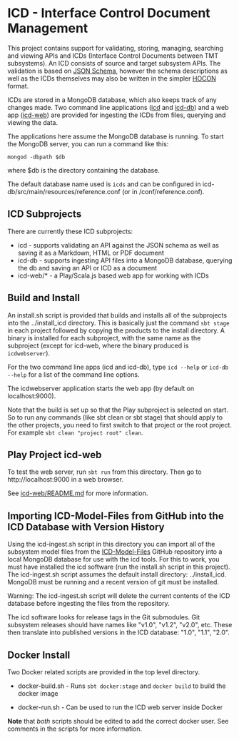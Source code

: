 ICD - Interface Control Document Management
===========================================

This project contains support for validating, storing, managing, 
searching and viewing APIs and ICDs (Interface Control Documents between TMT subsystems).
An ICD consists of source and target subsystem APIs.
The validation is based on [JSON Schema](http://json-schema.org/),
however the schema descriptions as well as the ICDs themselves may also be written in
the simpler [HOCON](https://github.com/typesafehub/config/blob/master/HOCON.md) format.

ICDs are stored in a MongoDB database, which also keeps track of any changes made.
Two command line applications ([icd](icd) and [icd-db](icd-db)) and a web app ([icd-web](icd-web)) 
are provided for ingesting the ICDs from files, querying and viewing the data.

The applications here assume the MongoDB database is running. 
To start the MongoDB server, you can run a command like this:

    mongod -dbpath $db
    
where $db is the directory containing the database.

The default database name used is `icds` and can be configured in icd-db/src/main/resources/reference.conf
(or in <installDir>/conf/reference.conf).


ICD Subprojects
---------------

There are currently these ICD subprojects:

* icd - supports validating an API against the JSON schema as well as saving it as a Markdown, HTML or PDF document
* icd-db - supports ingesting API files into a MongoDB database, querying the db and saving an API or ICD as a document
* icd-web/* - a Play/Scala.js based web app for working with ICDs

Build and Install
-----------------

An install.sh script is provided that builds and installs all of the subprojects into the ../install_icd directory.
This is basically just the command `sbt stage` in each project followed by copying the products to the
install directory. A binary is installed for each subproject, with the same name as the subproject
(except for icd-web, where the binary produced is `icdwebserver`).

For the two command line apps (icd and icd-db), type `icd --help` or `icd-db --help` for a list of the 
command line options.

The icdwebserver application starts the web app (by default on localhost:9000).

Note that the build is set up so that the Play subproject is selected on start.
So to run any commands (like sbt clean or sbt stage) that should apply to the other projects,
you need to first switch to that project or the root project. For example `sbt clean "project root" clean`. 

Play Project icd-web
--------------------

To test the web server, run `sbt run` from this directory.
Then go to http://localhost:9000 in a web browser.

See [icd-web/README.md](icd-web/README.md) for more information.

Importing ICD-Model-Files from GitHub into the ICD Database with Version History
--------------------------------------------------------------------------------

Using the icd-ingest.sh script in this directory you can import all of the subsystem model files from the
[ICD-Model-Files](https://github.com/tmtsoftware/ICD-Model-Files) GitHub repository into a local MongoDB database
for use with the icd tools. For this to work, you must have installed the icd software
(run the install.sh script in this project). The icd-ingest.sh script assumes the default install directory:
../install_icd.
MongoDB must be running and a recent version of git must be installed.

Warning: The icd-ingest.sh script will delete the current contents of the ICD database before
ingesting the files from the repository.

The icd software looks for release tags in the Git submodules.
Git subsystem releases should have names like "v1.0", "v1.2", "v2.0", etc.
These then translate into published versions in the ICD database: "1.0", "1.1", "2.0".

Docker Install
--------------

Two Docker related scripts are provided in the top level directory.

* docker-build.sh - Runs `sbt docker:stage` and `docker build` to build the docker image

* docker-run.sh - Can be used to run the ICD web server inside Docker

__Note__ that *both* scripts should be edited to add the correct docker user.
See comments in the scripts for more information.







